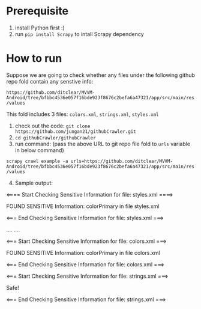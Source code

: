 # Prerequisite 
1. install Python first :)
2. run `pip install Scrapy` to intall Scrapy dependency



# How to run 
Suppose we are going to check whether any files under the following  github repo fold contain any senstive info: 

`https://github.com/ditclear/MVVM-Android/tree/bfbbc4536e057f16bde923f8676c2befa6a47321/app/src/main/res/values`

This fold includes 3 files: `colors.xml`, `strings.xml`, `styles.xml`

1. check out the code: `git clone https://github.com/jungan21/githubCrawler.git`
2. `cd githubCrawler/githubCrawler`
3. run command: (pass the above URL to git repo file fold to `urls` variable in below command) 

`scrapy crawl example -a urls=https://github.com/ditclear/MVVM-Android/tree/bfbbc4536e057f16bde923f8676c2befa6a47321/app/src/main/res/values`

4. Sample output:



<==== Start Checking Sensitive Information for file: styles.xml ====>

FOUND SENSITIVE Information: colorPrimary in file styles.xml

<=== End Checking Sensitive Information for file: styles.xml ===>

....
....

<=== Start Checking Sensitive Information for file: colors.xml ===>

FOUND SENSITIVE Information: colorPrimary in file colors.xml

<=== End Checking Sensitive Information for file: colors.xml ===>


<=== Start Checking Sensitive Information for file: strings.xml ===>

Safe!

<=== End Checking Sensitive Information for file: strings.xml ===>
